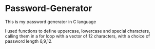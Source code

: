 # Password-Generator
This is my password generator in C language

I used functions to define uppercase, lowercase and special characters, calling them in a for loop with a vector of 12 characters, with a choice of password length 6,9,12.
